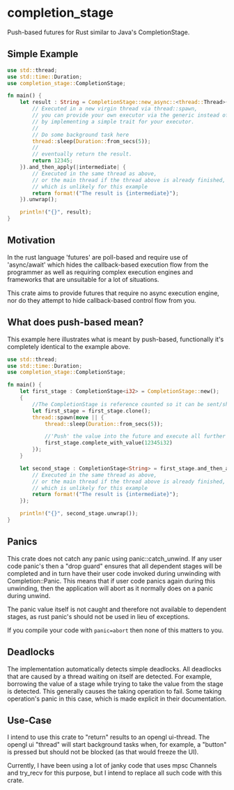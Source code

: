 # completion_stage
Push-based futures for Rust similar to Java's CompletionStage.

## Simple Example
```rust
use std::thread;
use std::time::Duration;
use completion_stage::CompletionStage;

fn main() {
    let result : String = CompletionStage::new_async::<thread::Thread>(|| {
        // Executed in a new virgin thread via thread::spawn, 
        // you can provide your own executor via the generic instead of 'thread::Thread' 
        // by implementing a simple trait for your executor.
        //
        // Do some background task here
        thread::sleep(Duration::from_secs(5));
        // 
        // eventually return the result.
        return 12345;
    }).and_then_apply(|intermediate| {
        // Executed in the same thread as above, 
        // or the main thread if the thread above is already finished, 
        // which is unlikely for this example
        return format!("The result is {intermediate}");
    }).unwrap();

    println!("{}", result);
}
```

## Motivation
In the rust language 'futures' are poll-based and require use of 'async/await' which hides the callback-based execution flow from the programmer 
as well as requiring complex execution engines and frameworks that are unsuitable for a lot of situations.

This crate aims to provide futures that require no async execution engine, 
nor do they attempt to hide callback-based control flow from you.

## What does push-based mean?
This example here illustrates what is meant by push-based, functionally it's completely identical to the example above.
```rust
use std::thread;
use std::time::Duration;
use completion_stage::CompletionStage;

fn main() {
    let first_stage : CompletionStage<i32> = CompletionStage::new();
    {
        //The CompletionStage is reference counted so it can be sent/shared with any thread.
        let first_stage = first_stage.clone();
        thread::spawn(move || {
            thread::sleep(Duration::from_secs(5));

            //'Push' the value into the future and execute all further child stages right here!
            first_stage.complete_with_value(12345i32)
        });
    }

    let second_stage : CompletionStage<String> = first_stage.and_then_apply(|intermediate : i32| {
        // Executed in the same thread as above, 
        // or the main thread if the thread above is already finished, 
        // which is unlikely for this example
        return format!("The result is {intermediate}");
    });

    println!("{}", second_stage.unwrap());
}
```

## Panics
This crate does not catch any panic using panic::catch_unwind.
If any user code panic's then a "drop guard" ensures that all dependent stages will be completed and in turn have 
their user code invoked during unwinding with Completion::Panic. This means that if user code panics again during this unwinding, 
then the application will abort as it normally does on a panic during unwind.

The panic value itself is not caught and therefore not available to dependent stages, 
as rust panic's should not be used in lieu of exceptions.

If you compile your code with `panic=abort` then none of this matters to you.

## Deadlocks
The implementation automatically detects simple deadlocks.
All deadlocks that are caused by a thread waiting on itself are detected.
For example, borrowing the value of a stage while trying to take the value from the stage is detected.
This generally causes the taking operation to fail. 
Some taking operation's panic in this case, which is made explicit in their documentation.

## Use-Case
I intend to use this crate to "return" results to an opengl ui-thread.
The opengl ui "thread" will start background tasks when, for example, a "button" is pressed
but should not be blocked (as that would freeze the UI).

Currently, I have been using a lot of janky code that uses mpsc Channels and try_recv for this purpose,
but I intend to replace all such code with this crate.
